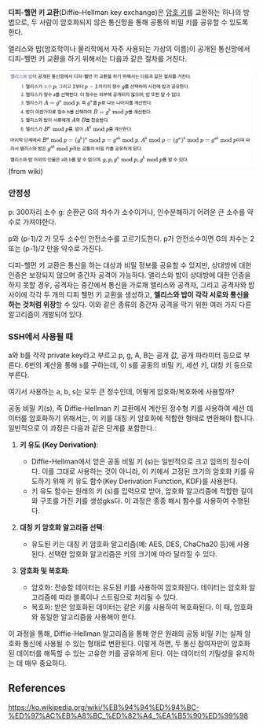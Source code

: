**디피-헬먼 키 교환**(Diffie–Hellman key exchange)은 [암호 키](https://ko.wikipedia.org/wiki/%ED%82%A4_(%EC%95%94%ED%98%B8) "키 (암호)")를 교환하는 하나의 방법으로, 두 사람이 암호화되지 않은 통신망을 통해 공통의 비밀 키를 공유할 수 있도록 한다.

앨리스와 밥(암호학이나 물리학에서 자주 사용되는 가상의 이름)이 공개된 통신망에서 디피-헬먼 키 교환을 하기 위해서는 다음과 같은 절차를 거친다.

![img/network-231130-03.png](../img/network-231130-03.png)
(from wiki)


### 안정성
p: 300자리 소수
g: 순환군 G의 차수가 소수이거나, 인수분해하기 어려운 큰 소수를 약수로 가져야한다.

p와 (p-1)/2 가 모두 소수인 안전소수를 고르기도한다. p가 안전소수이면 G의 차수는 2또는 (p-1)/2 만을 약수로 가진다. 

디피-헬먼 키 교환은 통신을 하는 대상과 비밀 정보를 공유할 수 있지만, 상대방에 대한 인증은 보장되지 않으며 중간자 공격이 가능하다. 앨리스와 밥이 상대방에 대한 인증을 하지 못할 경우, 공격자는 중간에서 통신을 가로채 앨리스와 공격자, 그리고 공격자와 밥 사이에 각각 두 개의 디피 헬먼 키 교환을 생성하고, **앨리스와 밥이 각각 서로와 통신을 하는 것처럼 위장**할 수 있다. 이와 같은 종류의 중간자 공격을 막기 위한 여러 가지 다른 알고리즘이 개발되어 있다.


### SSH에서 사용될 때
a와 b를 각각 private key라고 부르고 p, g, A, B는 공개 값, 공개 파라미터 등으로 부른다. 6번의 계산을 통해 s를 구하는데, 이 s를 공동의 비밀 키, 세션 키, 대칭 키 등으로 부른다. 

여기서 사용하는 a, b, s는 모두 큰 정수인데, 어떻게 암호화/복호화에 사용할까?

공동 비밀 키(s), 즉 Diffie-Hellman 키 교환에서 계산된 정수형 키를 사용하여 세션 데이터를 암호화하기 위해서는, 이 키를 대칭 키 암호화에 적합한 형태로 변환해야 합니다. 일반적으로 이 과정은 다음과 같은 단계를 포함한다.:

1. **키 유도 (Key Derivation)**: 
   - Diffie-Hellman에서 얻은 공동 비밀 키 (s)는 일반적으로 크고 임의의 정수이다. 이를 그대로 사용하는 것이 아니라, 이 키에서 고정된 크기의 암호화 키를 유도하기 위해 키 유도 함수(Key Derivation Function, KDF)를 사용한다.
   - 키 유도 함수는 원래의 키 (s)를 입력으로 받아, 암호화 알고리즘에 적합한 길이와 구조를 가진 키를 생성gks다. 이 과정은 종종 해시 함수를 사용하여 수행된다.

2. **대칭 키 암호화 알고리즘 선택**:
   - 유도된 키는 대칭 키 암호화 알고리즘(예: AES, DES, ChaCha20 등)에 사용된다. 선택한 암호화 알고리즘은 키의 크기에 따라 달라질 수 있다.

3. **암호화 및 복호화**:
   - 암호화: 전송할 데이터는 유도된 키를 사용하여 암호화된다. 데이터는 암호화 알고리즘에 따라 블록이나 스트림으로 처리될 수 있다.
   - 복호화: 받은 암호화된 데이터는 같은 키를 사용하여 복호화된다. 이 때, 암호화와 동일한 알고리즘을 사용해야 한다.

이 과정을 통해, Diffie-Hellman 알고리즘을 통해 얻은 원래의 공동 비밀 키는 실제 암호화 통신에 사용될 수 있는 형태로 변환된다. 이렇게 하면, 두 통신 참여자만이 암호화된 데이터를 해독할 수 있는 고유한 키를 공유하게 된다. 이는 데이터의 기밀성을 유지하는 데 매우 중요하다.


## References
https://ko.wikipedia.org/wiki/%EB%94%94%ED%94%BC-%ED%97%AC%EB%A8%BC_%ED%82%A4_%EA%B5%90%ED%99%98